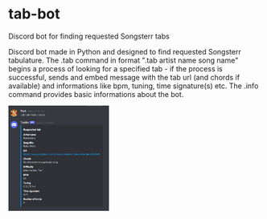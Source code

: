 # tab-bot
Discord bot for finding requested Songsterr tabs

Discord bot made in Python and designed to find requested Songsterr tabulature. The .tab command in format ".tab artist name song name" begins a process of looking for a specified tab - if the process is successful, sends and embed message with the tab url (and chords if available) and informations like bpm, tuning, time signature(s) etc. The .info command provides basic informations about the bot. 

<img src = screenshots/img_1.png width=200>

